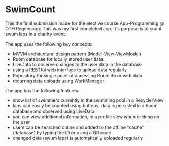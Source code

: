 # SwimCount
This the final submission made for the elective course App-Programming @ OTH Regensburg
This was my first completed app.
It's purpose is to count swum laps in a charity event.

The app uses the following key concepts:
- MVVM architectural design pattern (Model-View-ViewModel)
- Room database for locally stored user data
- LiveData to observe changes to the user data in the database
- using a RESTful web interface to upload data regularly
- Repository for single point of accessing Room db or web data
- recurring data uploads using WorkManager

The app has the following features:
- show list of swimmers currently in the swimming pool in a RecyclerView
- laps can easily be counted using buttons, data is persisted in a Room database and observed using LiveData
- you can view additional information, in a profile view when clicking on the user
- users can be searched online and added to the offline "cache" (database) by typing the ID or using a QR code
- changed data (swum laps) is automatically uploaded regularly
